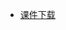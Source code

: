 


- [课件下载](https://gitee.com/xu_kai_xuyouqian/tsdemo/blob/master/%E7%AC%94%E8%AE%B0%E6%95%B4%E7%90%86.ipynb)

